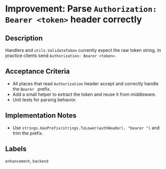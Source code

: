 # Improvement: Parse `Authorization: Bearer <token>` header correctly

## Description
Handlers and `utils.ValidateToken` currently expect the raw token string. In practice clients send `Authorization: Bearer <token>`.

## Acceptance Criteria
- All places that read `Authorization` header accept and correctly handle the `Bearer ` prefix.
- Add a small helper to extract the token and reuse it from middleware.
- Unit tests for parsing behavior.

## Implementation Notes
- Use `strings.HasPrefix(strings.ToLower(authHeader), "bearer ")` and trim the prefix.

## Labels
`enhancement`, `backend`
